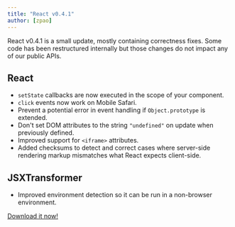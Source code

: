 ```yaml
---
title: "React v0.4.1"
author: [zpao]
---
```


React v0.4.1 is a small update, mostly containing correctness fixes. Some code has been restructured internally but those changes do not impact any of our public APIs.


## React

* `setState` callbacks are now executed in the scope of your component.
* `click` events now work on Mobile Safari.
* Prevent a potential error in event handling if `Object.prototype` is extended.
* Don't set DOM attributes to the string `"undefined"` on update when previously defined.
* Improved support for `<iframe>` attributes.
* Added checksums to detect and correct cases where server-side rendering markup mismatches what React expects client-side.


## JSXTransformer

* Improved environment detection so it can be run in a non-browser environment.


[Download it now!](/downloads.html)
